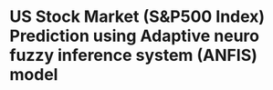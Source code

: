 # US Stock Market (S&P500 Index) Prediction using Adaptive neuro fuzzy inference system (ANFIS) model
